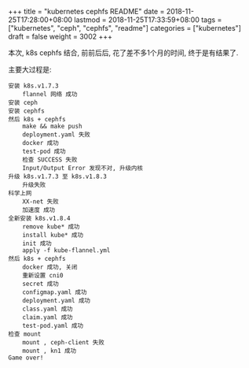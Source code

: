 +++
title = "kubernetes cephfs README"
date = 2018-11-25T17:28:00+08:00
lastmod = 2018-11-25T17:33:59+08:00
tags = ["kubernetes", "ceph", "cephfs", "readme"]
categories = ["kubernetes"]
draft = false
weight = 3002
+++

本次, k8s cephfs 结合, 前前后后, 花了差不多1个月的时间, 终于是有结果了.

主要大过程是:

```
安装 k8s.v1.7.3
    flannel 网络 成功
安装 ceph
安装 cephfs
然后 k8s + cephfs
    make && make push
    deployment.yaml 失败
    docker 成功
    test-pod 成功
    检查 SUCCESS 失败
    Input/Output Error 发现不对, 升级内核
升级 k8s.v1.7.3 至 k8s.v1.8.3
    升级失败
科学上网
    XX-net 失败
    加速度 成功
全新安装 k8s.v1.8.4
    remove kube* 成功
    install kube* 成功
    init 成功
    apply -f kube-flannel.yml
然后 k8s + cephfs
    docker 成功, 关闭
    重新设置 cni0
    secret 成功
    configmap.yaml 成功
    deployment.yaml 成功
    class.yaml 成功
    claim.yaml 成功
    test-pod.yaml 成功
检查 mount
    mount , ceph-client 失败
    mount , kn1 成功
Game over!
```
